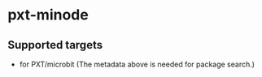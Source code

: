 # pxt-minode

## Supported targets

* for PXT/microbit
(The metadata above is needed for package search.)
